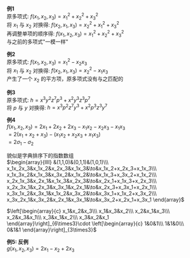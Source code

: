 **例1**  
原多项式:  $f(x_1,x_2,x_3)=x_1^2+x_2^2+x_3^2$   
将 $x_1$ 与 $x_2$ 对换得:  $f(x_2,x_1,x_3)=x_2^2+x_1^2+x_3^2$   
再调整单项的顺序得:  $f(x_1,x_2,x_3)=x_1^2+x_2^2+x_3^2$   
与之前的多项式"一模一样"  
  
**例2**  
原多项式:  $f(x_1,x_2,x_3)=x_1^2-x_2x_3$   
将 $x_1$ 与 $x_2$ 对换得:  $f(x_2,x_1,x_3)=x_2^2-x_1x_3$   
产生了一个 $x_2$ 的平方项，原多项式没有与之匹配的  
  
**例3**  
原多项式:  $h=x^3y^2z^7p^3+x^2y^3z^3p^7$   
将 $p$ 与 $y$ 对换得:  $h=x^3p^2z^7y^3+x^2p^3z^3y^7$   
  
**例4**  
 $f(x_1,x_2,x_3)=2x_1+2x_2+2x_3-x_1x_2-x_2x_3-x_1x_3$   
 $=2(x_1+x_2+x_3)-(x_1x_2+x_2x_3+x_1x_3)$   
 $=2\sigma_1-\sigma_2$   
  
貌似是字典排序下的指数数组  
 $\begin{array}{llll}  
&(1,1,0)&(0,1,1)&(1,0,1)\\\  
x_1x_2x_3&x_1x_2&x_2x_3&x_1x_3&\to&x_1x_2+x_2x_3+x_1x_3\\\  
x_1x_3x_2&x_1x_3&x_3x_2&x_1x_2&\to&x_1x_3+x_3x_2+x_1x_2\\\  
x_2x_1x_3&x_2x_1&x_1x_3&x_2x_3&\to&x_2x_1+x_1x_3+x_2x_3\\\  
x_2x_3x_1&x_2x_3&x_3x_1&x_2x_1&\to&x_2x_3+x_3x_1+x_2x_1\\\  
x_3x_1x_2&x_3x_1&x_1x_2&x_3x_2&\to&x_3x_1+x_1x_2+x_3x_2\\\  
x_3x_2x_1&x_3x_2&x_2x_1&x_3x_1&\to&x_3x_2+x_2x_1+x_3x_1  
\end{array}$   
  
 $\left[\begin{array}{c}  
x_1&x_2&x_3\\\   
x_1&x_3&x_2\\\   
x_2&x_1&x_3\\\   
x_2&x_3&x_1\\\   
x_3&x_1&x_2\\\   
x_3&x_2&x_1  
\end{array}\right]_{6\times3}\cdot  
\left[\begin{array}{c}  
1&0&1\\\   
1&1&0\\\   
0&1&1  
\end{array}\right]_{3\times3}$   
  
**例5: 反例**  
 $g(x_1,x_2,x_3)=2x_1-x_2+2x_3$   
